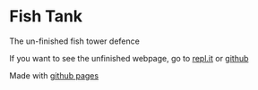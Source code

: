 # Fish Tank
The un-finished fish tower defence

If you want to see the unfinished webpage, go to [repl.it](http://fishtank.titaniump.repl.co/) or [github](http://titanium-programming.github.io/FishTank/)

Made with [github pages](https://pages.github.com)

